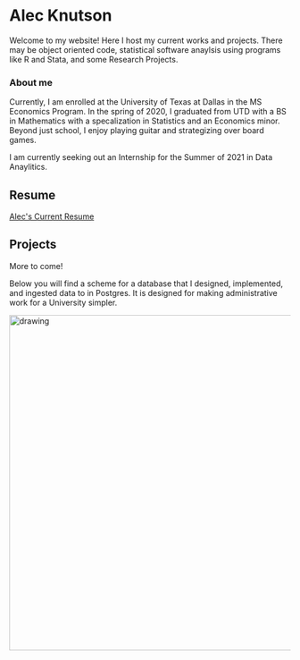 # Alec Knutson

Welcome to my website! Here I host my current works and projects. There may be object oriented code, statistical software anaylsis using programs like R and Stata, and some Research Projects.

### About me
Currently, I am enrolled at the University of Texas at Dallas in the MS Economics Program.  In the spring of 2020, I graduated from UTD with a BS in Mathematics with a specalization in Statistics and an Economics minor.  Beyond just school, I enjoy playing guitar and strategizing over board games.

I am currently seeking out an Internship for the Summer of 2021 in Data Anaylitics.

## Resume
[Alec's Current Resume](Alec.s.Resume.2021.Sept.pdf)


## Projects
More to come!

Below you will find a scheme for a database that I designed, implemented, and ingested data to in Postgres.  It is designed for making administrative work for a University simpler.

<img src="https://user-images.githubusercontent.com/42585340/115778967-fe245c00-a37c-11eb-9bfd-28e2246232da.PNG" alt="drawing" width="600"/>
